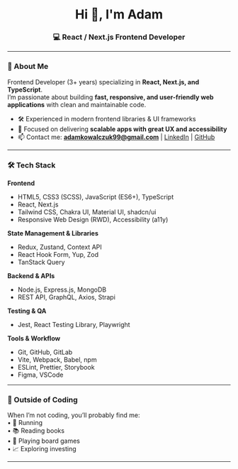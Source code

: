 <h1 align="center">Hi 👋, I'm Adam</h1>
<h3 align="center">💻 React / Next.js Frontend Developer</h3>

---

### 🚀 About Me  
Frontend Developer (3+ years) specializing in **React, Next.js, and TypeScript**.  
I’m passionate about building **fast, responsive, and user-friendly web applications** with clean and maintainable code.  

- 🛠️ Experienced in modern frontend libraries & UI frameworks  
- 🎯 Focused on delivering **scalable apps with great UX and accessibility**  
- 📫 Contact me: **adamkowalczuk99@gmail.com** | [LinkedIn](https://www.linkedin.com/in/adamkowalczuk/) | [GitHub](https://github.com/AdamKowalczuk)  

---

### 🛠️ Tech Stack  

**Frontend**  
- HTML5, CSS3 (SCSS), JavaScript (ES6+), TypeScript  
- React, Next.js  
- Tailwind CSS, Chakra UI, Material UI, shadcn/ui  
- Responsive Web Design (RWD), Accessibility (a11y)  

**State Management & Libraries**  
- Redux, Zustand, Context API  
- React Hook Form, Yup, Zod  
- TanStack Query  

**Backend & APIs**  
- Node.js, Express.js, MongoDB  
- REST API, GraphQL, Axios, Strapi  

**Testing & QA**  
- Jest, React Testing Library, Playwright  

**Tools & Workflow**  
- Git, GitHub, GitLab  
- Vite, Webpack, Babel, npm  
- ESLint, Prettier, Storybook  
- Figma, VSCode  

---

### 🎯 Outside of Coding  
When I’m not coding, you’ll probably find me:  
• 🏃 Running  
• 📚 Reading books   
• 🎲 Playing board games   
• 📈 Exploring investing    

---
